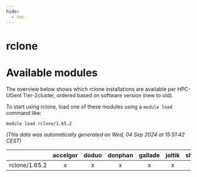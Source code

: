 ```yaml
---
hide:
  - toc
---
```


rclone
======

# Available modules


The overview below shows which rclone installations are available per HPC-UGent Tier-2cluster, ordered based on software version (new to old).

To start using rclone, load one of these modules using a `module load` command like:

```shell
module load rclone/1.65.2
```

*(This data was automatically generated on Wed, 04 Sep 2024 at 15:51:42 CEST)*  

| |accelgor|doduo|donphan|gallade|joltik|shinx|skitty|
| :---: | :---: | :---: | :---: | :---: | :---: | :---: | :---: |
|rclone/1.65.2|x|x|x|x|x|-|x|
